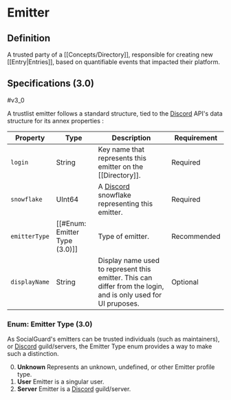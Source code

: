 # Emitter

## Definition
A trusted party of a [[Concepts/Directory]], responsible for creating new [[Entry|Entries]], based on quantifiable events that impacted their platform.

## Specifications (3.0)
#v3_0

A trustlist emitter follows a standard structure, tied to the [Discord](https://discord.com) API's data structure for its annex properties :

| Property | Type | Description | Requirement |
| -------- | ---- | ----------- | ----------- |
| `login` | String | Key name that represents this emitter on the [[Directory]]. | Required |
| `snowflake` | UInt64 | A [Discord](https://discord.com) snowflake representing this emitter. | Required |
| `emitterType` | [[#Enum: Emitter Type (3.0)]] | Type of emitter. | Recommended |
| `displayName` | String | Display name used to represent this emitter. This can differ from the login, and is only used for UI pruposes. | Optional |

### Enum: Emitter Type (3.0)
As SocialGuard's emitters can be trusted individuals (such as maintainers), or [Discord](https://discord.com) guild/servers, the Emitter Type enum provides a way to make such a distinction.

0. **Unknown**
   Represents an unknown, undefined, or other Emitter profile type.
1. **User**
   Emitter is a singular user.
2. **Server**
   Emitter is a [Discord](https://discord.com) guild/server.